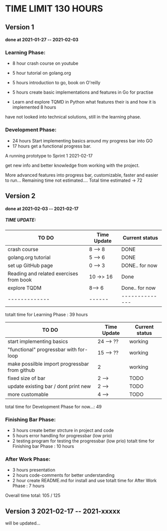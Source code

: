 # TIME LIMIT 130 HOURS

## Version 1 
#### done at 2021-01-27 -- 2021-02-03

### Learning Phase:
+ 8 hour crash course on youtube
+ 5 hour tutorial on golang.org
+ 5 hours introduction to go, book on O'reilly
+ 5 hours create basic implementations and features in Go for practise

+ Learn and explore TQMD in Python what features their is and how it is implemented 8 hours

have not looked into technical solutions, still in the learning phase.

### Development Phase:
+ 24 hours Start implementing basics around my progress bar into GO 
+ 17 hours get a functional progress bar. 

A running prototype to Sprint 1 2021-02-17

get new info and better knowledge from working with the project.

More advanced features into progress bar, customizable, faster 
and easier to run...
Remaining time not estimated....
Total time estimated -> 72

## Version 2
#### done at 2021-02-03 -- 2021-02-17
##### TIME UPDATE:
| TO DO | Time Update | Current status|
| ------ | ----------- | ----------- |
| crash course | 8 --> 8 | DONE |
| golang.org tutorial | 5 --> 6 | DONE |
| set up GitHub page | 0 --> 3 | DONE.. for now |
| Reading and related exercises from book | 10 ->> 16 | Done |
| explore TQDM | 8--> 6 | Done.. for now |
| -------------| ------ | -------------- |
 totalt time for Learning Phase : 39 hours

| TO DO | Time Update | Current status|
| ------ | ----------- | ----------- |
| start implementing basics | 24 --> ?? | working |
| "functional" progressbar with for-loop | 15 --> ?? | working |
| make possilble import progressbar from github | 2 | working|
| fixed size of bar | 2 --> | TODO |
| update existing bar / dont print new | 2 --> | TODO |
| more customable | 4 --> | TODO |
total time for Development Phase for now...: 49

### Finishing Bar Phase:
+ 3 hours create better strcture in project and code
+ 5 hours error handling for progressbar (low prio)
+ 2 testing program for testing the progressbar (low prio)
totalt time for Finishing bar Phase : 10 hours
### After Work Phase:
+ 3 hours presentation 
+ 2 hours code-comments for better understanding
+ 2 hour create README.md for install and use
totalt time for After Work Phase : 7 hours

Overall time total: 105 / 125

## Version 3 2021-02-17 -- 2021-xxxxx
will be updated...



 




